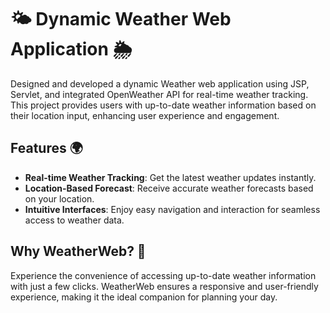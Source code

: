 # 🌤️ Dynamic Weather Web Application 🌦️

Designed and developed a dynamic Weather web application using JSP, Servlet, and integrated OpenWeather API for real-time weather tracking. This project provides users with up-to-date weather information based on their location input, enhancing user experience and engagement.

## Features 🌍
- **Real-time Weather Tracking**: Get the latest weather updates instantly.
- **Location-Based Forecast**: Receive accurate weather forecasts based on your location.
- **Intuitive Interfaces**: Enjoy easy navigation and interaction for seamless access to weather data.

## Why WeatherWeb? 🌈
Experience the convenience of accessing up-to-date weather information with just a few clicks. WeatherWeb ensures a responsive and user-friendly experience, making it the ideal companion for planning your day.



